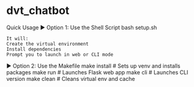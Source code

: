 # dvt_chatbot

Quick Usage
▶️ Option 1: Use the Shell Script
bash setup.sh

    It will:
    Create the virtual environment
    Install dependencies
    Prompt you to launch in web or CLI mode

▶️ Option 2: Use the Makefile
make install    # Sets up venv and installs packages
make run        # Launches Flask web app
make cli        # Launches CLI version
make clean      # Cleans virtual env and cache

